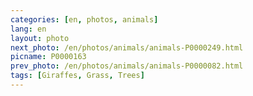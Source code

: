 ```yaml
---
categories: [en, photos, animals]
lang: en
layout: photo
next_photo: /en/photos/animals/animals-P0000249.html
picname: P0000163
prev_photo: /en/photos/animals/animals-P0000082.html
tags: [Giraffes, Grass, Trees]
---
```

